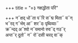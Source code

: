 +++
title = "०३ नक्षद्धोता परि"

+++
न᳓क्षद् धो᳓ता प᳓रि स᳓द्म मिता᳓ य᳓न्  
भ᳓रद् ग᳓र्भम् आ᳓ शर᳓दः पृथिव्याः᳓  
क्र᳓न्दद् अ᳓श्वो न᳓यमानो रुव᳓द् गउ᳓र्  
अन्त᳓र् दूतो᳓ न᳓ रो᳓दसी चरद् वा᳓क्